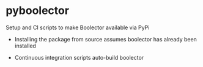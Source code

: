 # pyboolector
Setup and CI scripts to make Boolector available via PyPi

- Installing the package from source assumes boolector has 
  already been installed

- Continuous integration scripts auto-build boolector 

